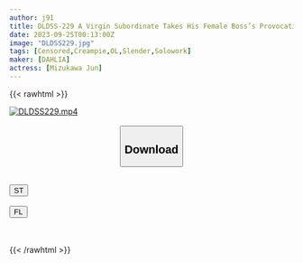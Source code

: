 ```yaml
---
author: j91
title: DLDSS-229 A Virgin Subordinate Takes His Female Boss’s Provocation Seriously And Doesn’t Pull Out Until Morning, Giving Her An Unparalleled Creampie Jun Mizukawa
date: 2023-09-25T00:13:00Z
image: "DLDSS229.jpg"
tags: [Censored,Creampie,OL,Slender,Solowork]
maker: [DAHLIA]
actress: [Mizukawa Jun]
---
```



{{< rawhtml >}}

<div class="video" data-videoid="pxqP1DbXWDul6j">
    <a href="javascript:;">
        <img src="https://my.j91.asia/posts/DLDSS229/DLDSS229.jpg" width="WIDTH" height="HEIGHT" alt="DLDSS229.mp4" loading="lazy">
    </a>
</div>

<script type="text/javascript" src="https://j91.asia/asset/on-demand-st.js"></script>

<br>
  <link rel="stylesheet" href="https://j91.asia/asset/bs5.css">
  
  <center>
  <button class="btn btn-primary" type="button" data-bs-toggle="collapse" data-bs-target=".multi-collapse" aria-expanded="false" aria-controls="multiCollapseExample1 multiCollapseExample2"><h2>Download</h2></button></center>
</p>
<div class="row">
  <div class="col">
    <div class="collapse multi-collapse" id="multiCollapseExample1">
      <div class="card card-body">
	      	      <br>
<div class="buttons">  
<a href="https://streamtape.to/v/pxqP1DbXWDul6j"><button class="btn-hover color-3"><i class="fa fa-download"></i> ST</button></a></div>
    </div>
  </div>
</div>
  <div class="col">
    <div class="collapse multi-collapse" id="multiCollapseExample2">
      <div class="card card-body">
	      <br>
<div class="buttons">
    <a href="https://filelions.online/f/76gdjpf6u6oz"><button class="btn-hover color-9"><i class="fa fa-download"></i> FL</button></a></div>
<br><br>
      </div>
    </div>
  </div>
</div>

{{< /rawhtml >}}